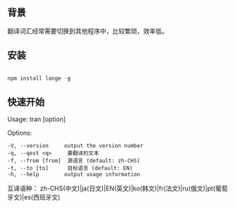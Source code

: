 ## 背景
翻译词汇经常需要切换到其他程序中，比较繁琐，效率低。

## 安装

```js

npm install lange -g
```


## 快速开始

Usage: tran [option]


  Options:

    -V, --version     output the version number
    -q, --qest <q>     要翻译的文本
    -f, --from [from]  源语言 (default: zh-CHS)
    -t, --to [to]      目标语言 (default: EN)
    -h, --help        output usage information


互译语种：
    zh-CHS(中文)|ja(日文)|EN(英文)|ko(韩文)|fr(法文)|ru(俄文)|pt(葡萄牙文)|es(西班牙文)